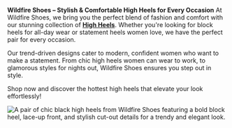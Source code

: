 **Wildfire Shoes – Stylish & Comfortable High Heels for Every Occasion**
                                                                                                                                                                                                                                                                                                                                                        At Wildfire Shoes, we bring you the perfect blend of fashion and comfort with our stunning collection of **[High Heels](https://www.wildfireshoes.com.au/categories/heels/high-heels.html)**. Whether you're looking for block heels for all-day wear or statement heels women love, we have the perfect pair for every occasion.

Our trend-driven designs cater to modern, confident women who want to make a statement. From chic high heels women can wear to work, to glamorous styles for nights out, Wildfire Shoes ensures you step out in style.

Shop now and discover the hottest high heels that elevate your look effortlessly!

<html>
<body>
<!--StartFragment--><google-sheets-html-origin>
<img src="https://spendless-media.global.ssl.fastly.net/fusionfactory.commerceconnect.spendlessshoes.production/pim_media/000/043/257/211060111_A4.jpg?1667532843&auto=webp&width=800&height=800&fit=bounds" alt="A pair of chic black high heels from Wildfire Shoes featuring a bold block heel, lace-up front, and stylish cut-out details for a trendy and elegant look."/>



<!--EndFragment-->
</body>
</html>
